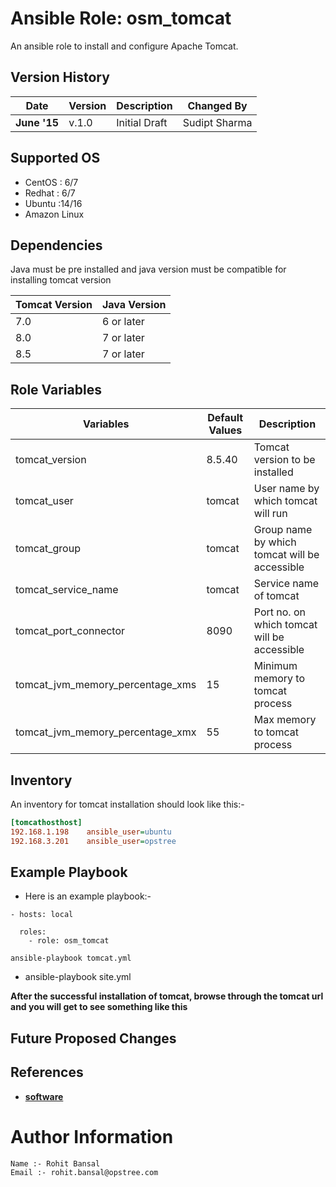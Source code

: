 Ansible Role: osm_tomcat
=========
An ansible role to install and configure Apache Tomcat.

Version History
---------------

|**Date**| **Version**| **Description**| **Changed By** |
|----------|---------|---------------|-----------------|
|**June '15** | v.1.0 | Initial Draft | Sudipt Sharma |


Supported OS
------------
  * CentOS : 6/7
  * Redhat : 6/7
  * Ubuntu :14/16
  * Amazon Linux

Dependencies
------------
Java must be pre installed and java version must be compatible for installing tomcat version

|**Tomcat Version** | **Java Version**|
|---------------|-------------|
|    7.0        | 6 or later  |
|     8.0       | 7 or later  |
|    8.5        | 7 or later  |

Role Variables
--------------
| **Variables** | **Default Values** | **Description** |
|-----------|----------------|-------------|
| tomcat_version | 8.5.40 | Tomcat version to be installed |
| tomcat_user | tomcat | User name by which tomcat will run |
| tomcat_group | tomcat | Group name by which tomcat will be accessible |
| tomcat_service_name | tomcat | Service name of tomcat |
| tomcat_port_connector | 8090 |  Port no. on which tomcat will be accessible |
| tomcat_jvm_memory_percentage_xms | 15 | Minimum memory to tomcat process |
| tomcat_jvm_memory_percentage_xmx | 55 | Max memory to tomcat process |

Inventory
----------
An inventory for tomcat installation should look like this:-
```ini
[tomcathosthost]                 
192.168.1.198    ansible_user=ubuntu   
192.168.3.201    ansible_user=opstree 
```

Example Playbook
----------------

* Here is an example playbook:-
  
```
- hosts: local

  roles:
    - role: osm_tomcat

ansible-playbook tomcat.yml
```
* ansible-playbook site.yml

**After the successful installation of tomcat, browse through the tomcat url and you will get to see something like this**

Future Proposed Changes
-----------------------

References
----------
- **[software](https://tomcat.apache.org/tomcat-8.5-doc/setup.html)**

# Author Information
  
```
Name :- Rohit Bansal
Email :- rohit.bansal@opstree.com
```